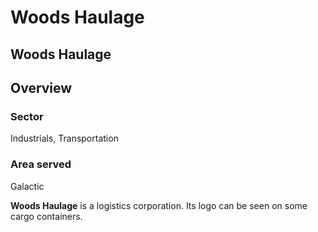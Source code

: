 # Woods Haulage
## Woods Haulage

		

## Overview

### Sector

Industrials, Transportation

### Area served

Galactic

**Woods Haulage** is a logistics corporation. Its logo can be seen on some cargo containers.